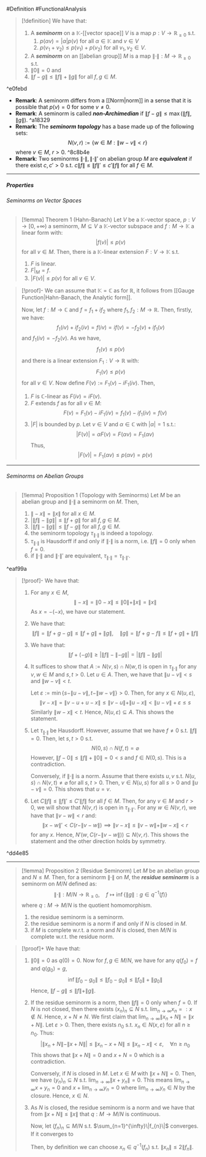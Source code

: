 #Definition #FunctionalAnalysis 

> [!definition]
> We have that:
> 1. A ***seminorm*** on a $\mathbb{K}$-[[vector space]] $V$ is a map $p:V \to \mathbb{R}_{\geq 0}$ s.t. 
> 	 1. $p(\alpha v)=\left| \alpha \right|p(v)$ for all $\alpha\in \mathbb{K}$ and $v\in V$
> 	 2. $p(v_{1}+v_{2})\leq p(v_{1})+p(v_{2})$ for all $v_{1},v_{2}\in V$.
> 2. A ***seminorm*** on an [[abelian group]] $M$ is a map $\|\cdot\|:M\to \mathbb{R}_{\geq 0}$ s.t.
> 	1. $\|0\|=0$ and 
> 	2. $\left\| f-g \right\|\leq \left\| f \right\|+\left\| g \right\|$ for all $f,g\in M$.

^e0febd

- **Remark**: A seminorm differs from a [[Norm|norm]] in a sense that it is possible that $p(v)=0$ for some $v \neq 0$.  
- **Remark**: A seminorm is called ***non-Archimedian*** if $\left\| f-g \right\|\leq \max(\left\| f \right\|,\left\| g \right\|)$. ^a18329
- **Remark**: The ***seminorm topology*** has a base made up of the following sets: $$N(v,r):=\{ w\in M:\|w-v\|<r \}$$where $v\in M$, $r>0$. ^8c8b4e
- **Remark**: Two seminorms $\|\cdot\|,\|\cdot\|'$ on abelian group $M$ are ***equivalent*** if there exist $c,c'>0$ s.t. $c\|f\|\leq \|f\|'\leq c'\|f\|$ for all $f\in M$.
---
##### Properties
###### Seminorms on Vector Spaces
> [!lemma] Theorem 1 (Hahn-Banach)
> Let $V$ be a $\mathbb{K}$-vector space, $p:V \to [0,+\infty)$ a seminorm, $M \subseteq V$ a $\mathbb{K}$-vector subspace and $f:M \to \mathbb{K}$ a linear form with: $$\left| f(v) \right| \leq p(v)$$for all $v\in M$. Then, there is a $\mathbb{K}$-linear extension $F:V \to \mathbb{K}$ s.t.
> 1. $F$ is linear.
> 2. $F|_{M}=f$.
> 3. $\left| F(v) \right|\leq p(v)$ for all $v\in V$.

> [!proof]-
> We can assume that $\mathbb{K}=\mathbb{C}$ as for $\mathbb{R}$, it follows from [[Gauge Function|Hahn-Banach, the Analytic form]]. 
> 
> Now, let $f:M \to \mathbb{C}$ and $f=f_{1}+if_{2}$ where $f_{1},f_{2}:M\to \mathbb{R}$. Then, firstly, we have: $$f_{1}(iv)+if_{2}(iv)=f(iv)=if(v)=-f_{2}(v)+if_{1}(v)$$
> and $f_{1}(iv)=-f_{2}(v)$. As we have, 
>  $$f_{1}(v) \leq p(v)$$and there is a linear extension $F_{1}:V \to \mathbb{R}$ with: $$F_{1} (v)\leq p(v) $$for all $v\in V$. Now define $F(v):=F_{1}(v)-iF_{1}(iv)$. Then, 
>  1. $F$ is $\mathbb{C}$-linear as $F(iv)=iF(v)$.
>  2. $F$ extends $f$ as for all $v\in M$:$$F(v)=F_{1}(v)-iF_{1}(iv)=f_{1}(v)-if_{1}(iv)=f(v)$$
>  3. $|F|$ is bounded by $p$. Let $v\in V$ and $\alpha\in \mathbb{C}$ with $\left| \alpha \right|=1$ s.t.:
> $$\left| F(v) \right| =\alpha F(v)=F(\alpha v)=F_{1}(\alpha v)$$Thus, $$\left| F(v) \right| =F_{1}(\alpha v)\leq p(\alpha v)=p(v)$$
---
###### Seminorms on Abelian Groups
> [!lemma] Proposition 1 (Topology with Seminorms)
> Let $M$ be an abelian group and $\|\cdot\|$ a seminorm on $M$. Then, 
> 1. $\|-x\|=\|x\|$ for all $x\in M$.
> 2. $\left| \left\| f \right\|-\left\| g \right\| \right|\leq \left\| f+g \right\|$ for all $f,g\in M$.
> 3. $\left| \left\| f \right\|-\left\| g \right\| \right|\leq \left\| f-g \right\|$ for all $f,g\in M$.
> 4. the seminorm topology $\tau_{\|\cdot\|}$ is indeed a topology.
> 5. $\tau_{\|\cdot\|}$ is Hausdorff if and only if $\|\cdot\|$ is a norm, i.e. $\|f\|=0$ only when $f=0$.
> 6. if $\|\cdot\|$ and $\|\cdot\|'$ are equivalent, $\tau_{\|\cdot\|}=\tau_{\|\cdot\|'}$. 

^eaf99a

> [!proof]-
> We have that:
> 1. For any $x\in M$, $$\|-x\|=\|0-x\|\leq \|0\|+\|x\|=\|x\|$$As $x= -(-x)$, we have our statement.
> 2. We have that: $$\left\| f \right\| =\left\| f+g-g \right\|\leq \left\| f+g \right\| +\left\| g \right\|,\quad \left\| g \right\| =\left\| f+g-f \right\| \leq \left\| f+g \right\| +\left\| f \right\|   $$
> 3. We have that: $$\left\| f+(-g) \right\| \geq \left| \left\| f \right\| -\left\| -g \right\|  \right| =\left| \left\| f \right\| -\left\| g \right\|  \right| $$
> 4. It suffices to show that $A:=N(v,s)\cap N(w,t)$ is open in $\tau_{\|\cdot\|}$ for any $v,w\in M$ and $s,t>0$. Let $u\in A$. Then, we have that $\|u-v\|<s$ and $\|w-v\|<t$. 
>    
>    Let $\varepsilon:= \min \{ s-\|u-v\|,t-\|w-v\| \}> 0$. Then, for any $x \in N(u,\varepsilon)$, $$\|v-x\|=\|v-u+u-x\|\leq \|v-u\|+\|u-x\|< \|u-v\|+ \varepsilon\leq s$$Similarly $\|w-x\|< t$. Hence, $N(u,\varepsilon)\subseteq A$. This shows the statement.
> 3. Let $\tau_{\|\cdot\|}$ be Hausdorff. However, assume that we have $f\neq 0$ s.t. $\left\| f \right\|=0$. Then, let $s,t>0$ s.t. $$N(0,s)\cap N(f,t)=\varnothing$$However, $\left\| f-0 \right\|\leq \left\| f \right\|+\left\| 0 \right\|=0<s$ and $f\in N(0,s)$. This is a contradiction. 
>    
>    Conversely, if $\|\cdot\|$ is a norm. Assume that there exists $u,v$ s.t. $N(u,s)\cap N(v,t)\neq \varnothing$ for all $s,t>0$. Then, $v\in N(u,s)$ for all $s > 0$ and $\|u-v\|=0$. This shows that $u=v$.
> 4. Let $C\|f\|\leq \|f\|'\leq C'\|f\|$ for all $f\in M$. Then, for any $v\in M$ and $r>0$, we will show that $N(v,r)$ is open in $\tau_{\|\cdot\|'}$. For any $w\in N(v,r)$, we have that $\|v-w\|<r$ and: $$\|x-w\|'<C(r-\|v-w\| )\implies \|v-x\|\leq \|v-w\|+\|w-x\|<r$$for any $x$. Hence, $N'(w,C(r-\|v-w\|))\subseteq N(v,r)$. This shows the statement and the other direction holds by symmetry.

^dd4e85

---
> [!lemma] Proposition 2 (Residue Seminorm)
> Let $M$ be an abelian group and $N\leq M$. Then, for a seminorm $\|\cdot\|$ on $M$, the ***residue seminorm*** is a seminorm on $M / N$ defined as:$$\|\cdot \|:M / N\to \mathbb{R}_{\geq 0},\quad f\mapsto \inf \{ \|g\|: g\in q^{-1}(f) \}$$where $q:M\to M / N$ is the quotient homomorphism.
> 1. the residue seminorm is a seminorm.
> 2. the residue seminorm is a norm if and only if $N$ is closed in $M$.
> 3. if $M$ is complete w.r.t. a norm and $N$ is closed, then $M / N$ is complete w.r.t. the residue norm.

> [!proof]+
> We have that:
> 1. $\|0\|=0$ as $q(0)=0$. Now for $f,g\in M / N$, we have for any $q(f_{0})=f$ and $q(g_{0})=g$, $$\inf\|f_{0}-g_{0}\|\leq \left\| f_{0}-g_{0} \right\|\leq \left\| f_{0} \right\| +\left\| g_{0} \right\|  $$ Hence, $\|f-g\|\leq \|f\|+\|g\|$. 
> 2. If the residue seminorm is a norm, then $\left\| f \right\|=0$ only when $f=0$. If $N$ is not closed, then there exists $(x_{n})_{n}\subseteq N$ s.t. $\lim_{ n \to \infty }x_{n}=: x\notin N$. Hence, $x+N\neq N$. We first claim that $\lim_{ n \to \infty }\|x_{n}+N\|=\|x+N\|$. Let $\varepsilon>0$. Then, there exists $n_{0}$ s.t. $x_{n}\in N(x,\varepsilon)$ for all $n\geq n_{0}$. Thus: $$\left| \left\| x_{n} +N\right\| -\|x+N\| \right| \leq \left\| x_{n}-x+N \right\|\leq \left\| x_{n}-x \right\| < \varepsilon, \quad \forall n\geq n_{0} $$
>    This shows that $\|x+N\|=0$ and $x+N=0$ which is a contradiction.
>    
>    Conversely, if $N$ is closed in $M$. Let $x\in M$ with $\left\| x+N \right\|=0$. Then, we have $(y_{n})_{n}\subseteq N$ s.t. $\lim_{ n \to \infty }\left\| x+y_{n} \right\|=0$. This means $\lim_{ n \to \infty }x+y_{n}=0$ and $x+\lim_{ n \to \infty }y_{n}=0$ where $\lim_{ n \to \infty }y_{n}\in N$ by the closure. Hence, $x\in N$.
> 3. As $N$ is closed, the residue seminorm is a norm and we have that from $\|x+N\|\leq\|x\|$ that $q:M\to M / N$ is continuous. 
>    
>    Now, let $(f_{n})_{n}\subseteq M / N$ s.t. $\sum_{n=1}^{\infty}\|f_{n}\|$ converges. If it converges to  
>    
>    Then, by definition we can choose $x_{n}\in q^{-1}(f_{n})$ s.t. $\|x_{n}\|\leq 2\|f_{n}\|$. 
>    